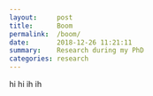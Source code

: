 ```yaml
---
layout:     post
title:      Boom
permalink:  /boom/
date:       2018-12-26 11:21:11
summary:    Research during my PhD
categories: research
---
```

hi hi ih ih
